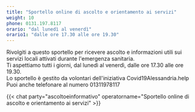 ```yaml
---
title: "Sportello online di ascolto e orientamento ai servizi"
weight: 10
phone: 0131.197.8117
orario: "dal lunedì al venerdì"
orario1: "dalle ore 17.30 alle ore 19.30"
---
```


Rivolgiti a questo sportello per ricevere ascolto e informazioni utili sui servizi locali attivati durante l'emergenza sanitaria.  
Ti aspettiamo tutti i giorni, dal lunedì al venerdì, dalle ore 17.30 alle ore 19.30.  
Lo sportello è gestito da volontari dell'iniziativa Covid19Alessandria.help  
Puoi anche telefonare al numero 01311978117

{{< chat party="ascoltoeinformativo" operatorname="Sportello online di ascolto e orientamento ai servizi" >}}
